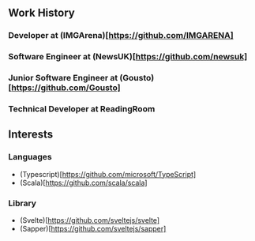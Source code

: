 ## Work History

### Developer at (IMGArena)[https://github.com/IMGARENA]
### Software Engineer at (NewsUK)[https://github.com/newsuk]
### Junior Software Engineer at (Gousto)[https://github.com/Gousto]
### Technical Developer at ReadingRoom

## Interests

### Languages 
- (Typescript)[https://github.com/microsoft/TypeScript]
- (Scala)[https://github.com/scala/scala]
### Library
- (Svelte)[https://github.com/sveltejs/svelte]
- (Sapper)[https://github.com/sveltejs/sapper]
